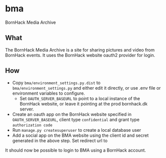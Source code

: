 # bma
BornHack Media Archive

## What
The BornHack Media Archive is a site for sharing pictures and video from BornHack events. It uses the BornHack website oauth2 provider for login.

## How
* Copy `bma/environment_settings.py.dist` to `bma/environment_settings.py` and either edit it directly, or use .env file or environment variables to configure.
    * Set `OAUTH_SERVER_BASEURL` to point to a local instance of the BornHack website, or leave it pointing at the prod bornhack.dk server.
* Create an oauth app on the BornHack website specified in `OAUTH_SERVER_BASEURL`, client type `confidential` and grant type `authorization code`
* Run `manage.py createsuperuser` to create a local database user
* Add a social app on the BMA website using the client id and secret generated in the above step. Set redirect url to


It should now be possible to login to BMA using a BornHack account.
